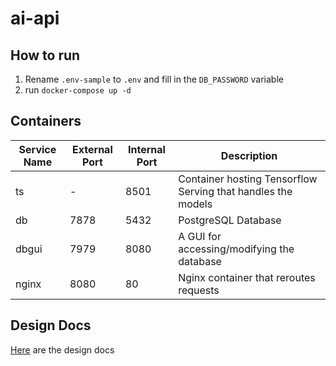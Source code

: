 # ai-api

## How to run
 1. Rename `.env-sample` to `.env` and fill in the `DB_PASSWORD` variable
 2. run `docker-compose up -d`

## Containers
| Service Name | External Port | Internal Port | Description
|--------------|---------------|---------------|-------------|
| ts | - | 8501 | Container hosting Tensorflow Serving that handles the models |
| db | 7878 | 5432 | PostgreSQL Database |
| dbgui | 7979 | 8080 | A GUI for accessing/modifying the database |
| nginx | 8080 | 80 | Nginx container that reroutes requests |

## Design Docs
[Here](https://docs.google.com/document/d/1INPYeMkkMzwxMcpWc0QNHwMBHnJLqR-C87pC0KAKPps/edit?usp=sharing) are the design docs

